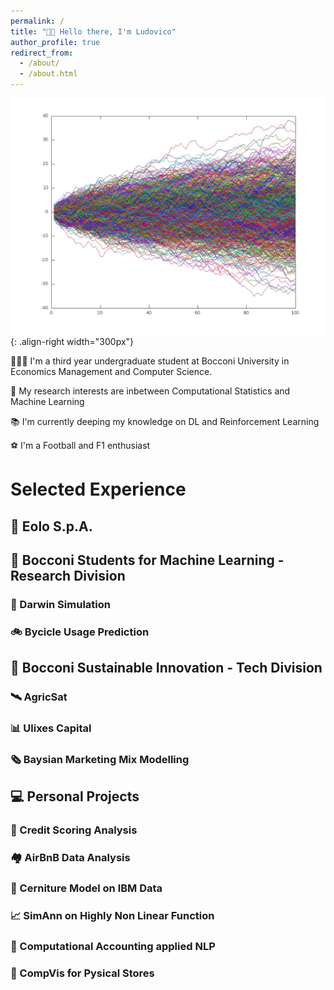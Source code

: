 ```yaml
---
permalink: /
title: "👋🏼 Hello there, I'm Ludovico"
author_profile: true
redirect_from: 
  - /about/
  - /about.html
---
```


![Illustration of martingale distribution](/images/martingales.jpg){: .align-right width="300px"}

🧑🏻‍💻 I'm a third year undergraduate student at Bocconi University in Economics Management and Computer Science.

🔬 My research interests are inbetween Computational Statistics and Machine Learning

📚 I'm currently deeping my knowledge on DL and Reinforcement Learning

⚽️ I'm a Football and F1 enthusiast

# Selected Experience

## 📡 Eolo S.p.A.

## 🤖 Bocconi Students for Machine Learning - Research Division
### 🦒 Darwin Simulation
### 🚲 Bycicle Usage Prediction

## 🌱 Bocconi Sustainable Innovation - Tech Division
### 🛰️ AgricSat
### 📊 Ulixes Capital
### 🗞️ Baysian Marketing Mix Modelling

## 💻 Personal Projects
### 🏦 Credit Scoring Analysis
### 🏘️ AirBnB Data Analysis
### 👔 Cerniture Model on IBM Data
### 📈 SimAnn on Highly Non Linear Function
### 🧾 Computational Accounting applied NLP
### 📼 CompVis for Pysical Stores
